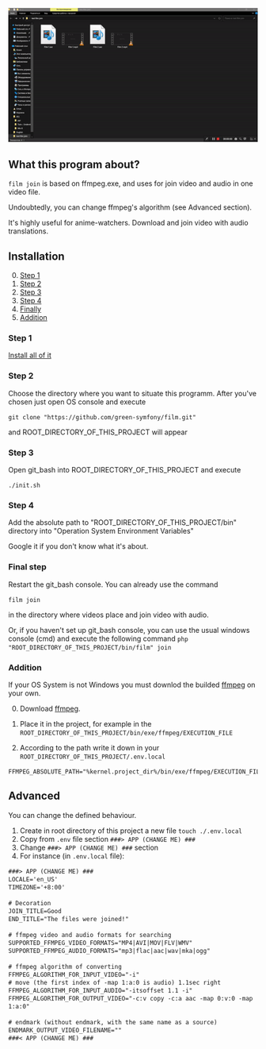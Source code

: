 ![join film](https://github.com/green-symfony/film/blob/main/doc/film%20join%20working.gif)

What this program about?
---


`film join` is based on ffmpeg.exe, and uses for join video and audio in one video file.

Undoubtedly, you can change ffmpeg's algorithm (see Advanced section).

It's highly useful for anime-watchers. Download and join video with audio translations.

Installation
---

0. [Step 1](#step-1)
1. [Step 2](#step-2)
2. [Step 3](#step-3)
3. [Step 4](#step-4)
4. [Finally](#final-step)
5. [Addition](#addition)

### Step 1

[Install all of it](https://github.com/green-symfony/docs/blob/main/docs/all%20the%20necessary%20programms%20for%20project.md)

### Step 2

Choose the directory where you want to situate this programm.
After you've chosen just open OS console and execute
```console
git clone "https://github.com/green-symfony/film.git"
```
and ROOT_DIRECTORY_OF_THIS_PROJECT will appear

### Step 3

Open git_bash into ROOT_DIRECTORY_OF_THIS_PROJECT and execute 
```console
./init.sh
```

### Step 4

Add the absolute path to "ROOT_DIRECTORY_OF_THIS_PROJECT/bin" directory into "Operation System Environment Variables"

Google it if you don't know what it's about.

### Final step

Restart the git_bash console.
You can already use the command 
```console
film join
```
in the directory where videos place and join video with audio.

Or, if you haven't set up git_bash console, you can use the usual windows console (cmd)
and execute the following command `php "ROOT_DIRECTORY_OF_THIS_PROJECT/bin/film" join`

### Addition

If your OS System is not Windows you must downlod the builded [ffmpeg](https://ffmpeg.org/download.html) on your own.

0) Download [ffmpeg](https://ffmpeg.org/download.html).

1) Place it in the project, for example in the `ROOT_DIRECTORY_OF_THIS_PROJECT/bin/exe/ffmpeg/EXECUTION_FILE`

2) According to the path write it down in your `ROOT_DIRECTORY_OF_THIS_PROJECT/.env.local`

```.env
FFMPEG_ABSOLUTE_PATH="%kernel.project_dir%/bin/exe/ffmpeg/EXECUTION_FILE"
```

Advanced
---


You can change the defined behaviour.
1. Create in root directory of this project a new file `touch ./.env.local`
2. Copy from `.env` file section `###> APP (CHANGE ME) ###`
3. Change `###> APP (CHANGE ME) ###` section
4. For instance (in `.env.local` file):
```.env
###> APP (CHANGE ME) ###
LOCALE='en_US'
TIMEZONE='+8:00'

# Decoration
JOIN_TITLE=Good
END_TITLE="The files were joined!"

# ffmpeg video and audio formats for searching
SUPPORTED_FFMPEG_VIDEO_FORMATS="MP4|AVI|MOV|FLV|WMV"
SUPPORTED_FFMPEG_AUDIO_FORMATS="mp3|flac|aac|wav|mka|ogg"

# ffmpeg algorithm of converting
FFMPEG_ALGORITHM_FOR_INPUT_VIDEO="-i"
# move (the first index of -map 1:a:0 is audio) 1.1sec right
FFMPEG_ALGORITHM_FOR_INPUT_AUDIO="-itsoffset 1.1 -i"
FFMPEG_ALGORITHM_FOR_OUTPUT_VIDEO="-c:v copy -c:a aac -map 0:v:0 -map 1:a:0"

# endmark (without endmark, with the same name as a source)
ENDMARK_OUTPUT_VIDEO_FILENAME=""
###< APP (CHANGE ME) ###
```

